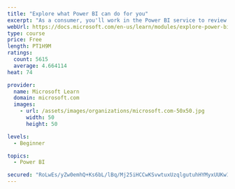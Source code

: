 ```yaml
---
title: "Explore what Power BI can do for you"
excerpt: "As a consumer, you'll work in the Power BI service to review and interact with content that has been shared with you. This module provides the foundational information that you need to work effectively in the Power BI service."
webUrl: https://docs.microsoft.com/en-us/learn/modules/explore-power-bi-service/
type: course
price: Free
length: PT1H9M
ratings:
  count: 5615
  average: 4.664114
heat: 74

provider:
  name: Microsoft Learn
  domain: microsoft.com
  images:
    - url: /assets/images/organizations/microsoft.com-50x50.jpg
      width: 50
      height: 50

levels:
  - Beginner

topics:
  - Power BI

secured: "RoLwEs/yZw0emhQ+Ks6bL/lBq/Mj25iHCCwKSvwtuxUzqlgutuhHYMyxUUKw1S2Dgq9WT3z5QkS2ta0NzJP6r6/SvlUWfPUqCKLBry3SUDP0AE2b1i24CVD3Bbv9+jUQwkSRZWKQ+mVb1gscIdA+ojsxGPFzHN0YRhhdOMeduVRriYut4VC+rO9Z6K23tz1SyTwsuPp7AsHtv0ghwwXKV8zycH2VbbvNIwluoXadK12M5Po0/AEwhI3+QtzRK2YbJ48kfsXHABvthC0/fefqzKjseq/8S4dNMCaKLM8GI/sk20qXs20N3oHsu4JqF8buYBvWWMYVo6z+B7BOiWdXeUhkt5fnaW1aRWRdm8wkHWpqOUOLmv2h6gHlPWfjyLo0ij0wrjxa8l+h4DoqM1EoGw==;L3SVw+1yFgGJ3l8jw9NUkg=="
---
```


